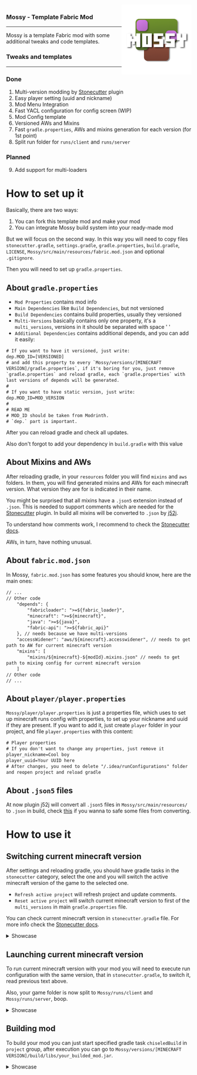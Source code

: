<img src="src/main/resources/icon/icon.png" align="right" width="190px" alt="mod logo"/>

### Mossy - Template Fabric Mod

---

Mossy is a template Fabric mod with some additional tweaks and code templates.

### Tweaks and templates
---
### Done
1) Multi-version modding by [Stonecutter](https://stonecutter.kikugie.dev/) plugin
2) Easy player setting (uuid and nickname)
3) Mod Menu Integration
4) Fast YACL configuration for config screen (WIP)
5) Mod Config template
6) Versioned AWs and Mixins
7) Fast `gradle.properties`, AWs and mixins generation for each version (for 1st point)
8) Split run folder for `runs/client` and `runs/server`
### Planned
9) Add support for multi-loaders

# How to set up it
Basically, there are two ways: 
1) You can fork this template mod and make your mod
2) You can integrate Mossy build system into your ready-made mod

But we will focus on the second way. In this way you will need to copy files `stonecutter.gradle`, `settings.gradle`, `gradle.properties`, `build.gradle`, `LICENSE`, `Mossy/src/main/resources/fabric.mod.json` and optional `.gitignore`. 

Then you will need to set up `gradle.properties`.

## About `gradle.properties`
- `Mod Properties` contains mod info
- `Main Dependencies` like `Build Dependencies`, but not versioned
- `Build Dependencies` contains build properties, usually they versioned
- `Multi-Versions` basically contains only one property, it's a `multi_versions`, versions in it should be separated with space ' '
- `Additional Dependencies` contains additional depends, and you can add it easily:
```properties
# If you want to have it versioned, just write:
dep.MOD_ID=[VERSIONED]
# and add this property to every `Mossy/versions/[MINECRAFT VERSION]/gradle.properties`, if it's boring for you, just remove `gradle.properties` and reload gradle, each `gradle.properties` with last versions of depends will be generated.
#
# If you want to have static version, just write:
dep.MOD_ID=MOD_VERSION
#
# READ ME
# MOD_ID should be taken from Modrinth.
# `dep.` part is important.
```

After you can reload gradle and check all updates.

Also don't forgot to add your dependency in `build.gradle` with this value

## About Mixins and AWs

After reloading gradle, in your `resources` folder you will find `mixins` and `aws` folders. In them, you will find generated mixins and AWs for each minecraft version. What version they are for is indicated in their name.

You might be surprised that all mixins have a `.json5` extension instead of `.json`. This is needed to support comments which are needed for the [Stonecutter](https://stonecutter.kikugie.dev/) plugin. In build all mixins will be converted to `.json` by [j52j](https://github.com/kikugie/j52j).

To understand how comments work, I recommend to check the [Stonecutter docs](https://stonecutter.kikugie.dev/stonecutter/introduction).

AWs, in turn, have nothing unusual.

## About `fabric.mod.json`
In Mossy, `fabric.mod.json` has some features you should know, here are the main ones:
```json5
// ...
// Other code
    "depends": {
        "fabricloader": ">=${fabric_loader}",
        "minecraft": ">=${minecraft}",
        "java": ">=${java}",
        "fabric-api": ">=${fabric_api}"
    }, // needs because we have multi-versions
    "accessWidener": "aws/${minecraft}.accesswidener", // needs to get path to AW for current minecraft version
    "mixins": [
        "mixins/${minecraft}-${modId}.mixins.json" // needs to get path to mixing config for current minecraft version
    ]
// Other code
// ...
```

## About `player/player.properties`

`Mossy/player/player.properties` is just a properties file, which uses to set up minecraft runs config with properties, to set up your nickname and uuid if they are present. If you want to add it, just create `player` folder in your project, and file `player.properties` with this content:

```properties
# Player properties
# If you don't want to change any properties, just remove it
player_nickname=Cool boy
player_uuid=Your UUID here
# After changes, you need to delete "/.idea/runConfigurations" folder and reopen project and reload gradle
```

## About `.json5` files
At now plugin j52j will convert all `.json5` files in `Mossy/src/main/resources/` to `.json` in build, check [this](https://github.com/kikugie/j52j?tab=readme-ov-file#configuring-the-plugin) if you wanna to safe some files from converting.

# How to use it

## Switching current minecraft version

After settings and reloading gradle, you should have gradle tasks in the `stonecutter` category, select the one and you will switch the active minecraft version of the game to the selected one.
- `Refresh active project` will refresh project and update comments.
- `Reset active project` will switch current minecraft version to first of the `multi_versions` in main `gradle.properties` file.

You can check current minecraft version in `stonecutter.gradle` file.
For more info check the [Stonecutter docs](https://stonecutter.kikugie.dev/stonecutter/introduction).

<details>
<summary>Showcase</summary>
<br>
<img src="img/switching_version.gif" width="400" alt="Showcase"/>
</details>

## Launching current minecraft version
To run current minecraft version with your mod you will need to execute run configuration with the same version, that in `stonecutter.gradle`, to switch it, read previous text above.

Also, your game folder is now split to `Mossy/runs/client` and `Mossy/runs/server`, boop.

<details>
<summary>Showcase</summary>
<br>
<img src="img/launching_minecraft.gif" width="600" alt="Showcase"/>
<img src="img/launched_mod.png" width="600" alt="Showcase"/>
</details>

## Building mod
To build your mod you can just start specified gradle task `chiseledBuild` in `project` group, after execution you can go to `Mossy/versions/[MINECRAFT VERSION]/build/libs/your_builded_mod.jar`.

<details>
<summary>Showcase</summary>
<br>
<img src="img/building_mod.gif"  width="400" alt="Showcase"/>

And after executing `chiseledBuild` task you can check your mods, here is example for minecraft 1.20.1:

<img src="img/mod.png" width="500" alt="Showcase"/>
</details>
